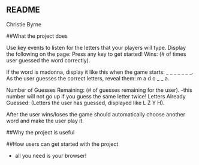 ## README 

Christie Byrne

##What the project does

Use key events to listen for the letters that your players will type.
Display the following on the page:
Press any key to get started!
Wins: (# of times user guessed the word correctly).



If the word is madonna, display it like this when the game starts: _ _ _ _ _ _ _.
As the user guesses the correct letters, reveal them: m a d o _  _ a.

Number of Guesses Remaining: (# of guesses remaining for the user).
    -this number will not go up if you guess the same letter twice!
Letters Already Guessed: (Letters the user has guessed, displayed like L Z Y H).

After the user wins/loses the game should automatically choose another word and make the user play it.




##Why the project is useful

##How users can get started with the project
* all you need is your browser!
